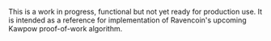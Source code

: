 This is a work in progress, functional but not yet ready for production use. It is intended as a reference for implementation of Ravencoin's upcoming Kawpow proof-of-work algorithm.

